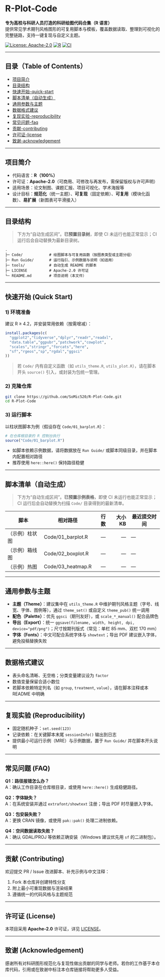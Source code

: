 # R-Plot-Code

**专为高校与科研人员打造的科研绘图代码合集（R 语言）**  
提供常见学术期刊风格图形的可复用脚本与模板，覆盖数据读取、整理到可视化的完整链路，支持一键复现与自定义主题。

[![License: Apache-2.0](https://img.shields.io/badge/License-Apache--2.0-blue.svg)](LICENSE)
[![R](https://img.shields.io/badge/Lang-R-276DC3)](#)
[![CI](https://github.com/SoMic520/R-Plot-Code/actions/workflows/auto-readme.yml/badge.svg)](https://github.com/SoMic520/R-Plot-Code/actions/workflows/auto-readme.yml)

---

## 目录（Table of Contents）
- [项目简介](#项目简介)
- [目录结构](#目录结构)
- [快速开始-quick-start](#快速开始-quick-start)
- [脚本清单（自动生成）](#脚本清单自动生成)
- [通用参数与主题](#通用参数与主题)
- [数据格式建议](#数据格式建议)
- [复现实验-reproducibility](#复现实验-reproducibility)
- [常见问题-faq](#常见问题-faq)
- [贡献-contributing](#贡献-contributing)
- [许可证-license](#许可证-license)
- [致谢-acknowledgement](#致谢-acknowledgement)

---

## 项目简介
- 代码语言：**R（100%）**  
- 许可证：**Apache-2.0**（可商用、可修改与再发布，需保留版权与许可声明）  
- 适用场景：论文制图、课题汇报、项目可视化、学术海报等  
- 设计目标：**规范化**（统一主题）、**可复现**（固定依赖）、**可复用**（模块化函数）、**易扩展**（新图表可平滑接入）

---

## 目录结构

> 下方为“自动生成区间”。**已预置目录树**，即使 CI 未运行也能正常显示；CI 运行后会自动替换为最新目录树。

<!-- AUTO-TREE:BEGIN -->
```text
.
├─ Code/            # 绘图脚本与可复用函数（按图表类型或主题分组）
├─ Run Guide/       # 运行指引、示例数据与说明（如适用）
├─ tools/           # 自动生成 README 的脚本
├─ LICENSE          # Apache-2.0 许可证
└─ README.md        # 项目说明（本文件）
```
<!-- AUTO-TREE:END -->

---

## 快速开始 (Quick Start)

### 1) 环境准备
建议 R ≥ 4.2，并安装常用依赖（按需增减）：
```r
install.packages(c(
  "ggplot2","tidyverse","dplyr","readr","readxl",
  "data.table","ggpubr","patchwork","cowplot",
  "scales","stringr","forcats","here",
  "sf","rgeos","sp","rgdal","ggsci"
))
```
> 若 `Code/` 内有自定义函数（如 `utils_theme.R`, `utils_plot.R`），请在脚本开头 `source()` 引入，或封装为包统一管理。

### 2) 克隆仓库
```bash
git clone https://github.com/SoMic520/R-Plot-Code.git
cd R-Plot-Code
```

### 3) 运行脚本
以柱状图脚本为例（假设存在 `Code/01_barplot.R`）：
```r
# 在仓库根目录的 R 控制台执行
source("Code/01_barplot.R")
```
- 如脚本依赖示例数据，请将数据放在 `Run Guide/` 或脚本同级目录，并在脚本内配置相对路径  
- 推荐使用 `here::here()` 保持路径稳健

---

## 脚本清单（自动生成）

> 下方为“自动生成区间”。**已预置示例表格**，即使 CI 未运行也能正常显示；CI 运行后会自动替换为扫描 `Code/` 目录得到的最新清单。

<!-- AUTO-INDEX:BEGIN -->
| 脚本 | 相对路径 | 行数 | 大小KB | 最近提交时间 |
|---|---|---:|---:|---|
| （示例）柱状图 | Code/01_barplot.R | — | — | — |
| （示例）箱线图 | Code/02_boxplot.R | — | — | — |
| （示例）热图   | Code/03_heatmap.R | — | — | — |
<!-- AUTO-INDEX:END -->

---

## 通用参数与主题
- **主题（Theme）**：建议集中在 `utils_theme.R` 中维护期刊风格主题（字号、线宽、字体、图例等），通过 `theme_set()` 或自定义 `theme_pub()` 统一调用  
- **配色（Palette）**：优先 `ggsci`（期刊友好），或 `scale_*_manual()` 配合品牌色  
- **导出（Export）**：统一 `ggsave(filename, width, height, dpi, device="pdf/png")`；尺寸按期刊版式（常见：单栏 85 mm、双栏 170 mm）  
- **字体（Fonts）**：中文可配合系统字体与 `showtext`；导出 PDF 建议嵌入字体，避免投稿替换失败

---

## 数据格式建议
- 表头命名清晰、无空格；分类变量建议设为 `factor`  
- 数值变量保留合适小数位  
- 若脚本依赖特定列名（如 `group`, `treatment`, `value`），请在脚本注释或本 README 中明确

---

## 复现实验 (Reproducibility)
- 固定随机种子：`set.seed(123)`  
- 记录依赖：在关键脚本末尾 `sessionInfo()` 输出到日志  
- 提供最小可运行示例（MRE）与示例数据，置于 `Run Guide/` 并在脚本开头说明

---

## 常见问题 (FAQ)
**Q1：路径报错怎么办？**  
A：确认工作目录在仓库根目录，或使用 `here::here()` 生成稳健路径。

**Q2：字体缺失？**  
A：在系统安装并通过 `extrafont/showtext` 注册；导出 PDF 时尽量嵌入字体。

**Q3：包安装失败？**  
A：更换 CRAN 镜像，或使用 `pak::pak()` 处理二进制依赖。

**Q4：空间数据读取失败？**  
A：确认 GDAL/PROJ 等依赖正确安装（Windows 建议优先用 `sf` 的二进制包）。

---

## 贡献 (Contributing)
欢迎提交 PR / Issue 改进脚本、补充示例与中文注释：
1. Fork 本仓库并创建特性分支  
2. 附上最小可重现数据与渲染结果  
3. 遵循统一的代码风格与主题规范

---

## 许可证 (License)
本项目采用 **Apache-2.0** 许可证，详见 [LICENSE](LICENSE)。

---

## 致谢 (Acknowledgement)
感谢所有对科研图形规范化与复现性做出贡献的同学与老师。若你的工作基于本仓库代码，引用或在致谢中标注本仓库链接将帮助更多人受益。
